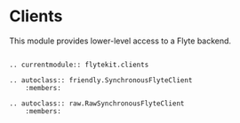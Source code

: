 # Clients

This module provides lower-level access to a Flyte backend.

```{eval-rst}

.. currentmodule:: flytekit.clients

.. autoclass:: friendly.SynchronousFlyteClient
    :members:

.. autoclass:: raw.RawSynchronousFlyteClient
    :members:

```